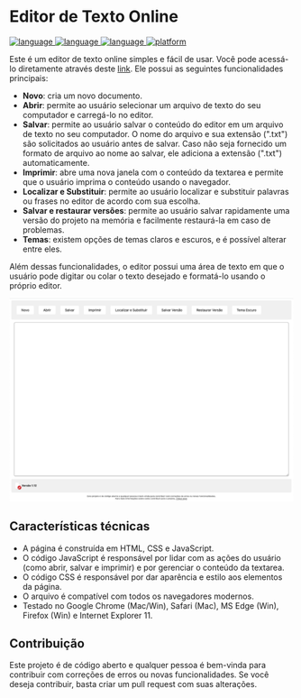 <h1><img src="favicon.ico" alt="">Editor de Texto Online</h1>
<p>
  <a href="https://github.com/">
    <img src="https://img.shields.io/badge/language-html-blue.svg" alt="language">
  </a>
  <a href="https://github.com/">
    <img src="https://img.shields.io/badge/language-css-blue.svg" alt="language">
  </a>
  <a href="https://github.com/">
    <img src="https://img.shields.io/badge/language-javascript-blue.svg" alt="language">
  </a>
  <a href="https://github.com/">
    <img src="https://img.shields.io/badge/platform-web-lightgrey.svg" alt="platform">
  </a>
</p>

<p>Este é um editor de texto online simples e fácil de usar. Você pode acessá-lo diretamente através deste <a href="https://fpedrolucas95.github.io/Editor-de-Texto-Online/">link</a>. Ele possui as seguintes funcionalidades principais:</p>

<ul>
  <li><strong>Novo</strong>: cria um novo documento.</li>
  <li><strong>Abrir</strong>: permite ao usuário selecionar um arquivo de texto do seu computador e carregá-lo no editor.</li>
  <li><strong>Salvar</strong>: permite ao usuário salvar o conteúdo do editor em um arquivo de texto no seu computador. O nome do arquivo e sua extensão (".txt") são solicitados ao usuário antes de salvar. Caso não seja fornecido um formato de arquivo ao nome ao salvar, ele adiciona a extensão (".txt") automaticamente. </li>
  <li><strong>Imprimir</strong>: abre uma nova janela com o conteúdo da textarea e permite que o usuário imprima o conteúdo usando o navegador.</li>
  <li><strong>Localizar e Substituir</strong>: permite ao usuário localizar e substituir palavras ou frases no editor de acordo com sua escolha.</li>
  <li><strong>Salvar e restaurar versões</strong>: permite ao usuário salvar rapidamente uma versão do projeto na memória e facilmente restaurá-la em caso de problemas.</li>
  <li><strong>Temas</strong>: existem opções de temas claros e escuros, e é possível alterar entre eles.</li>
</ul>

<p>Além dessas funcionalidades, o editor possui uma área de texto em que o usuário pode digitar ou colar o texto desejado e formatá-lo usando o próprio editor.</p>

<img src=img/img1.png></img>

<h2>Características técnicas</h2>

<ul>
  <li>A página é construída em HTML, CSS e JavaScript.</li>
  <li>O código JavaScript é responsável por lidar com as ações do usuário (como abrir, salvar e imprimir) e por gerenciar o conteúdo da textarea.</li>

  <li>O código CSS é responsável por dar aparência e estilo aos elementos da página.</li>
  <li>O arquivo é compatível com todos os navegadores modernos.</li>
  <li>Testado no Google Chrome (Mac/Win), Safari (Mac), MS Edge (Win), Firefox (Win) e Internet Explorer 11.</li>
</ul>
<h2>Contribuição</h2>
<p>Este projeto é de código aberto e qualquer pessoa é bem-vinda para contribuir com correções de erros ou novas funcionalidades. Se você deseja contribuir, basta criar um pull request com suas alterações.</p>
